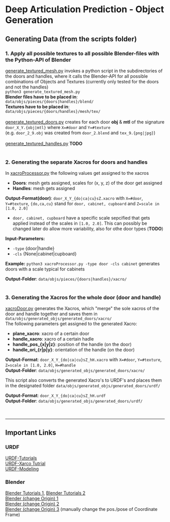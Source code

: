 # Deep Articulation Prediction - Object Generation


## Generating Data (from the scripts folder)

### 1. Apply all possible textures to all possible Blender-files with the Python-API of Blender
[generate_textured_mesh.py](scripts/generate_textured_mesh.py) invokes a python script in the subdirectories of the doors and handles, where it calls the Blender-API for all possible combinations of Objects and Textures (currently only tested for the doors and not the handles)<br>
`python3 generate_textured_mesh.py`<br>
**Blender files have to be placed in**: `data/objs/pieces/{doors|handles}/blend/`<br>
**Textures have to be placed in**: `data/objs/pieces/{doors/handles}/mesh/tex/`<br><br>
[generate_textured_doors.py](data/objs/pieces/doors/generate_textured_doors.py) creates for each door **obj** & **mtl** of the signature `door_X_Y.{obj|mtl}` where `X=#door` and `Y=#texture`<br>(e.g. `door_2_9.obj` was created from `door_2.blend` and `tex_9.{png|jpg}`)<br><br>
[generate_textured_handles.py](data/objs/pieces/handles/generate_textured_handles.py) **TODO**<br><br>


### 2. Generating the separate Xacros for doors and handles
In [xacroProcessor.py](scripts/xacroProcessor.py) the following values get assigned to the xacros
- **Doors**: mesh gets assigned, scales for (x, y, z) of the door get assigned
- **Handles**: mesh gets assigned

**Output-Format(door)**: `door_X_Y_{do|ca|cu}sZ.xacro` with `X=#door`, `Y=#texture`, `{do,ca,cu}` stand for `door, cabinet, cupboard` and `Z=scale in [1.0, 2.0]`<br>
- `door, cabinet, cupboard` have a specific scale sepcified that gets applied instead of the scales in `[1.0, 2.0]`. This can possibly be changed later do allow more variability, also for othe door types (**TODO**)<br>

**Input-Parameters:**
- `-type` {door|handle}
- `-cls`  {None|cabinet|cupboard}

**Example:** `python3 xacroProcessor.py -type door -cls cabinet` generates doors with a scale typical for cabinets

**Output-Folder**: `data/objs/pieces/{doors|handles}/xacro/`<br><br>

### 3. Generating the Xacros for the whole door (door and handle)
[xacroDoor.py](scripts/xacroDoor.py) generates the Xacros, which "merge" the sole xacros of the door and handle together and saves them in `data/objs/generated_objs/generated_doors/xacro/`<br>
The following parameters get assigned to the generated Xacro:<br>
- **plane_xacro**: xacro of a certain door 
- **handle_xacro**: xacro of a certain hadle
- **handle_pos_{x|y|z}**: position of the handle (on the door)
- **handle_ori_{r|p|y}**: orientation of the handle (on the door)

**Output-Format**: `door_X_Y_{do|ca|cu}sZ_hH.xacro` with `X=#door`, `Y=#texture`, `Z=scale in [1.0, 2.0]`, `H=#handle`<br>
**Output-Folder**: `data/objs/generated_objs/generated_doors/xacro/`

This script also converts the generated Xacro's to URDF's and places them in the designated folder `data/objs/generated_objs/generated_doors/urdf/`

**Output-Format**: `door_X_Y_{do|ca|cu}sZ_hH.urdf`<br>
**Output-Folder**: `data/objs/generated_objs/generated_doors/urdf/`<br><br><br>


--------------------------------------






## Important Links

### URDF
[URDF-Tutorials](http://wiki.ros.org/urdf/Tutorials)<br>
[URDF-Xarco Tutrial](https://www.youtube.com/playlist?list=PLK0b4e05LnzYpDnNeWJcQLju7JfJFX-lk)<br>
[URDF-Modeling](https://www.youtube.com/watch?v=UUwHK5ONTAQ)

### Blender
[Blender Tutorials 1](https://www.youtube.com/watch?v=bpvh-9H8S1g), [Blender Tutorials 2](https://www.youtube.com/watch?v=v6uBU5fgczE)<br>
[Blender (change Origin) 1](https://www.youtube.com/watch?v=_ojeeuNtJM8)<br>
[Blender (change Origin) 2](https://daler.github.io/blender-for-3d-printing/mesh_modeling/object-origin.html)<br>
[Blender (change Origin) 3](https://www.youtube.com/watch?v=-CiWNcPB1CY) (manually change the pos./pose of Coordinate Frame)
